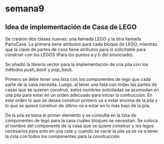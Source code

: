 # semana9

## **Idea de implementación de Casa de LEGO**

Se crearon dos clases nuevas: una llamada LEGO y la otra llamada PartsCasa. La primera tiene atributos para cada bloque de LEGO, mientras que la clase de partes de casa tiene atributos para lo solicitable para construir con los LEGOS (Para los puntos a y b del enunciado).

Se añadió la librería vector para la implementación de una pila con los métodos *push_back* y *pop_back*.

Primero se debe tener una lista con los componentes de lego que cada parte de la casa necesita. Luego, al tener una lista con todas las partes de casas que se quieren construir, estos nombres solicitadas se acomodan en una pila para estar en un orden adecuado para iniciar la contrucción. En este orden lo que se desea construir primero va a estar encima de la pila y lo que se quiere construir de último va a estar en lo más bajo de la pila. 

De la pila se toma el primer elemento y se consulta en la lista de componentes de lego para la casa cuáles bloques se necesitan. Se coloca el nombre del componente de la casa que se quiere construir y los legos necesarios para esto en una cola y cuando se vacíe la pila ya se va a tener la cola con todos los componentes para la construcción.



